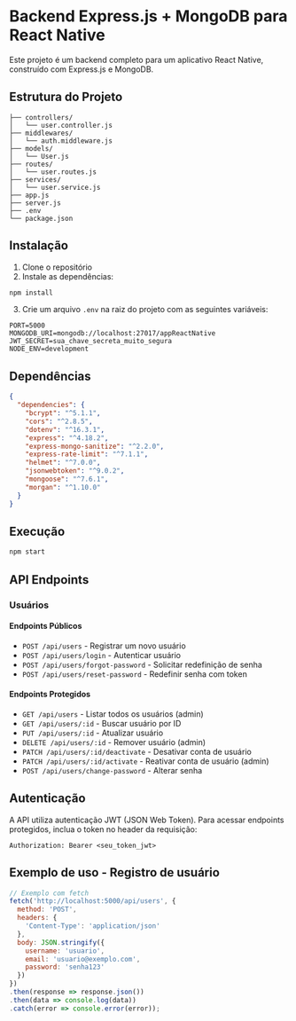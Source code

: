 # Backend Express.js + MongoDB para React Native

Este projeto é um backend completo para um aplicativo React Native, construído com Express.js e MongoDB.

## Estrutura do Projeto

```
├── controllers/
│   └── user.controller.js
├── middlewares/
│   └── auth.middleware.js
├── models/
│   └── User.js
├── routes/
│   └── user.routes.js
├── services/
│   └── user.service.js
├── app.js
├── server.js
├── .env
└── package.json
```

## Instalação

1. Clone o repositório
2. Instale as dependências:

```bash
npm install
```

3. Crie um arquivo `.env` na raiz do projeto com as seguintes variáveis:

```
PORT=5000
MONGODB_URI=mongodb://localhost:27017/appReactNative
JWT_SECRET=sua_chave_secreta_muito_segura
NODE_ENV=development
```

## Dependências

```json
{
  "dependencies": {
    "bcrypt": "^5.1.1",
    "cors": "^2.8.5",
    "dotenv": "^16.3.1",
    "express": "^4.18.2",
    "express-mongo-sanitize": "^2.2.0",
    "express-rate-limit": "^7.1.1",
    "helmet": "^7.0.0",
    "jsonwebtoken": "^9.0.2",
    "mongoose": "^7.6.1",
    "morgan": "^1.10.0"
  }
}
```

## Execução

```bash
npm start
```

## API Endpoints

### Usuários

#### Endpoints Públicos

- `POST /api/users` - Registrar um novo usuário
- `POST /api/users/login` - Autenticar usuário
- `POST /api/users/forgot-password` - Solicitar redefinição de senha
- `POST /api/users/reset-password` - Redefinir senha com token

#### Endpoints Protegidos

- `GET /api/users` - Listar todos os usuários (admin)
- `GET /api/users/:id` - Buscar usuário por ID
- `PUT /api/users/:id` - Atualizar usuário
- `DELETE /api/users/:id` - Remover usuário (admin)
- `PATCH /api/users/:id/deactivate` - Desativar conta de usuário
- `PATCH /api/users/:id/activate` - Reativar conta de usuário (admin)
- `POST /api/users/change-password` - Alterar senha

## Autenticação

A API utiliza autenticação JWT (JSON Web Token). Para acessar endpoints protegidos, inclua o token no header da requisição:

```
Authorization: Bearer <seu_token_jwt>
```

## Exemplo de uso - Registro de usuário

```javascript
// Exemplo com fetch
fetch('http://localhost:5000/api/users', {
  method: 'POST',
  headers: {
    'Content-Type': 'application/json'
  },
  body: JSON.stringify({
    username: 'usuario',
    email: 'usuario@exemplo.com',
    password: 'senha123'
  })
})
.then(response => response.json())
.then(data => console.log(data))
.catch(error => console.error(error));
```